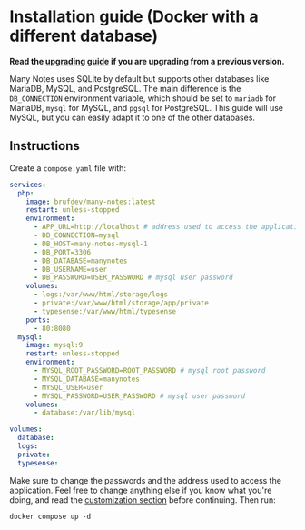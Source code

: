 # Installation guide (Docker with a different database)

**Read the [upgrading guide](../../UPGRADING.md) if you are upgrading from a previous version.**

Many Notes uses SQLite by default but supports other databases like MariaDB, MySQL, and PostgreSQL. The main difference is the `DB_CONNECTION` environment variable, which should be set to `mariadb` for MariaDB, `mysql` for MySQL, and `pgsql` for PostgreSQL. This guide will use MySQL, but you can easily adapt it to one of the other databases.

## Instructions

Create a `compose.yaml` file with:

```yaml
services:
  php:
    image: brufdev/many-notes:latest
    restart: unless-stopped
    environment:
      - APP_URL=http://localhost # address used to access the application
      - DB_CONNECTION=mysql
      - DB_HOST=many-notes-mysql-1
      - DB_PORT=3306
      - DB_DATABASE=manynotes
      - DB_USERNAME=user
      - DB_PASSWORD=USER_PASSWORD # mysql user password
    volumes:
      - logs:/var/www/html/storage/logs
      - private:/var/www/html/storage/app/private
      - typesense:/var/www/html/typesense
    ports:
      - 80:8080
  mysql:
    image: mysql:9
    restart: unless-stopped
    environment:
      - MYSQL_ROOT_PASSWORD=ROOT_PASSWORD # mysql root password
      - MYSQL_DATABASE=manynotes
      - MYSQL_USER=user
      - MYSQL_PASSWORD=USER_PASSWORD # mysql user password
    volumes:
      - database:/var/lib/mysql

volumes:
  database:
  logs:
  private:
  typesense:
```

Make sure to change the passwords and the address used to access the application. Feel free to change anything else if you know what you're doing, and read the [customization section](../../README.md#customization) before continuing. Then run:

```shell
docker compose up -d
```
